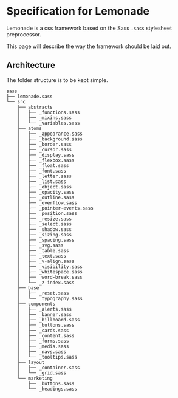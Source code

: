 # Specification for Lemonade

Lemonade is a css framework based on the Sass `.sass` stylesheet preprocessor.

This page will describe the way the framework should be laid out. 

## Architecture

The folder structure is to be kept simple.

```
sass
├── lemonade.sass
└── src
    ├── abstracts
    │   ├── _functions.sass
    │   ├── _mixins.sass
    │   └── _variables.sass
    ├── atoms
    │   ├── _appearance.sass
    │   ├── _background.sass
    │   ├── _border.sass
    │   ├── _cursor.sass
    │   ├── _display.sass
    │   ├── _flexbox.sass
    │   ├── _float.sass
    │   ├── _font.sass
    │   ├── _letter.sass
    │   ├── _list.sass
    │   ├── _object.sass
    │   ├── _opacity.sass
    │   ├── _outline.sass
    │   ├── _overflow.sass
    │   ├── _pointer-events.sass
    │   ├── _position.sass
    │   ├── _resize.sass
    │   ├── _select.sass
    │   ├── _shadow.sass
    │   ├── _sizing.sass
    │   ├── _spacing.sass
    │   ├── _svg.sass
    │   ├── _table.sass
    │   ├── _text.sass
    │   ├── _v-align.sass
    │   ├── _visibility.sass
    │   ├── _whitespace.sass
    │   ├── _word-break.sass
    │   └── _z-index.sass
    ├── base
    │   ├── _reset.sass
    │   └── _typography.sass
    ├── components
    │   ├── _alerts.sass
    │   ├── _banner.sass
    │   ├── _billboard.sass
    │   ├── _buttons.sass
    │   ├── _cards.sass
    │   ├── _content.sass
    │   ├── _forms.sass
    │   ├── _media.sass
    │   ├── _navs.sass
    │   └── _tooltips.sass
    ├── layout
    │   ├── _container.sass
    │   └── _grid.sass
    └── marketing
        ├── _buttons.sass
        └── _headings.sass
```
 
